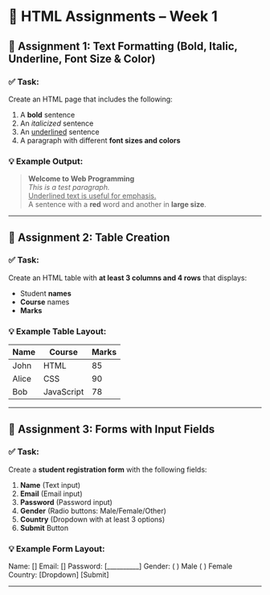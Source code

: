 # 📌 HTML Assignments – Week 1  

## 📝 Assignment 1: Text Formatting (Bold, Italic, Underline, Font Size & Color)  
### ✅ Task:  
Create an HTML page that includes the following:  
1. A **bold** sentence  
2. An *italicized* sentence  
3. An <u>underlined</u> sentence  
4. A paragraph with different **font sizes and colors**  

### 💡 Example Output:  
> **Welcome to Web Programming**  
> *This is a test paragraph.*  
> <u>Underlined text is useful for emphasis.</u>  
> A sentence with a **red** word and another in **large size**.  

---

## 📝 Assignment 2: Table Creation  
### ✅ Task:  
Create an HTML table with **at least 3 columns and 4 rows** that displays:  
- Student **names**  
- **Course** names  
- **Marks**  

### 💡 Example Table Layout:  

| Name  | Course  | Marks |  
|--------|---------|------|  
| John   | HTML   | 85   |  
| Alice  | CSS    | 90   |  
| Bob    | JavaScript | 78 |  

---

## 📝 Assignment 3: Forms with Input Fields  
### ✅ Task:  
Create a **student registration form** with the following fields:  
1. **Name** (Text input)  
2. **Email** (Email input)  
3. **Password** (Password input)  
4. **Gender** (Radio buttons: Male/Female/Other)  
5. **Country** (Dropdown with at least 3 options)  
6. **Submit** Button  

### 💡 Example Form Layout:  

Name: []
Email: []
Password: [__________]
Gender: ( ) Male ( ) Female
Country: [Dropdown]
[Submit]

---
